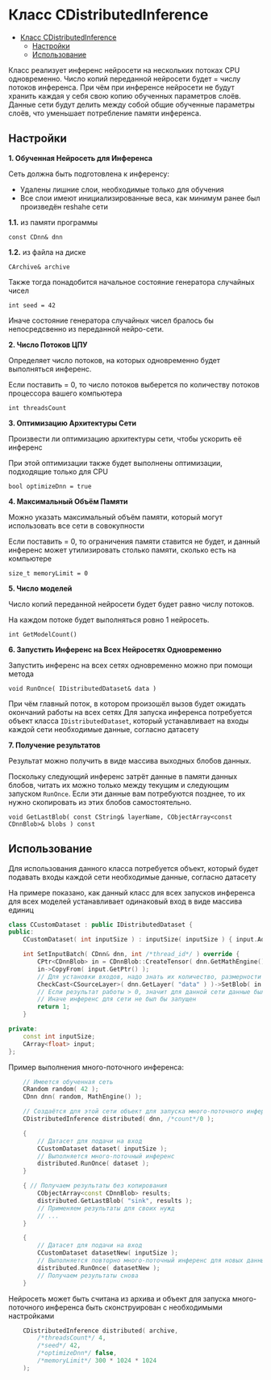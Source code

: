 # Класс CDistributedInference

<!-- TOC -->

- [Класс CDistributedInference](#class-cdistributedinference)
    - [Настройки](#настройки)
    - [Использование](#использование)

<!-- /TOC -->

Класс реализует инференс нейросети на нескольких потоках CPU одновременно.
Число копий переданной нейросети будет = числу потоков инференса.
При чём при инференсе нейросети не будут хранить каждая у себя свою копию обученных параметров слоёв.
Данные сети будут делить между собой общие обученные параметры слоёв, что уменьшает потребление памяти инференса.


## Настройки

**1. Обученная Нейросеть для Инференса**

   Сеть должна быть подготовлена к инференсу: 

   * Удалены лишние слои, необходимые только для обучения
   * Все слои имеют инициализированные веса, как минимум ранее был произведён reshahe сети

   **1.1.** из памяти программы
   ```
   const CDnn& dnn
   ```
   **1.2.** из файла на диске
   ```
   CArchive& archive
   ```
   Также тогда понадобится начальное состояние генератора случайных чисел
   ```
   int seed = 42
   ```
   Иначе состояние генератора случайных чисел бралось бы непосредсвенно из переданной нейро-сети.

**2. Число Потоков ЦПУ**

   Определяет число потоков, на которых одновременно будет выполняться инференс.

   Если поставить = 0, то число потоков выберется по количеству потоков процессора вашего компьютера
   ```
   int threadsCount
   ```

**3. Оптимизацию Архитектуры Сети**

   Произвести ли оптимизацию архитектуры сети, чтобы ускорить её инференс

   При этой оптимизации также будет выполнены оптимизации, подходящие только для CPU
   ```
   bool optimizeDnn = true
   ```

**4. Максимальный Объём Памяти**

   Можно указать максимальный объём памяти, который могут использовать все сети в совокупности

   Если поставить = 0, то ограничения памяти ставится не будет, и данный инференс может утилизировать столько памяти, сколько есть на компьютере
   ```
   size_t memoryLimit = 0
   ```

**5. Число моделей**

   Число копий переданной нейросети будет будет равно числу потоков.

   На каждом потоке будет выполняться ровно 1 нейросеть.
   ```
   int GetModelCount()
   ```

**6. Запустить Инференс на Всех Нейросетях Одновременно**

   Запустить инференс на всех сетях одновременно можно при помощи метода
   ```
   void RunOnce( IDistributedDataset& data )
   ```
   При чём главный поток, в котором произошёл вызов будет ожидать окончаний работы на всех сетях
   Для запуска инференса потребуется объект класса `IDistributedDataset`, который устанавливает 
   на входы каждой сети необходимые данные, согласно датасету

**7. Получение результатов**

   Результат можно получить в виде массива выходных блобов данных.

   Поскольку следующий инференс затрёт данные в памяти данных блобов, читать их можно только между
   текущим и следующим запуском `RunOnce`. Если эти данные вам потребуются позднее, то их нужно
   скопировать из этих блобов самостоятельно.
   ```
   void GetLastBlob( const CString& layerName, CObjectArray<const CDnnBlob>& blobs ) const
   ```


## Использование

Для использования данного класса потребуется объект, 
который будет подавать входы каждой сети необходимые данные, согласно датасету

На примере показано, как данный класс для всех запусков инференса для всех моделей устанавливает одинаковый вход
в виде массива единиц
```cpp
class CCustomDataset : public IDistributedDataset {
public:
	CCustomDataset( int inputSize ) : inputSize( inputSize ) { input.Add( 1, inputSize ); }

	int SetInputBatch( CDnn& dnn, int /*thread_id*/ ) override {
		CPtr<CDnnBlob> in = CDnnBlob::CreateTensor( dnn.GetMathEngine(), CT_Float, { 1, 1, 1, 1, 1, 1, inputSize } );
		in->CopyFrom( input.GetPtr() );
		// Для установки входов, надо знать их количество, размерности и имена в сети
		CheckCast<CSourceLayer>( dnn.GetLayer( "data" ) )->SetBlob( in );
		// Если результат работы > 0, значит для данной сети данные были установлены,
		// Иначе инференс для сети не был бы запущен
		return 1;
	}

private:
	const int inputSize;
	CArray<float> input;
};
```

Пример выполнения много-поточного инференса:
```cpp
	// Имеется обученная сеть
	CRandom random( 42 );
	CDnn dnn( random, MathEngine() );

	// Создаётся для этой сети объект для запуска много-поточного инференса
	CDistributedInference distributed( dnn, /*count*/0 );

	{
		// Датасет для подачи на вход
		CCustomDataset dataset( inputSize );
		// Выполняется много-поточный инференс
		distributed.RunOnce( dataset );
	}

	{ // Получаем результаты без копирования
		CObjectArray<const CDnnBlob> results;
		distributed.GetLastBlob( "sink", results );
		// Применяем результаты для своих нужд
		// ...
	}

	{
		// Датасет для подачи на вход
		CCustomDataset datasetNew( inputSize );
		// Выполняется повторно много-поточный инференс для новых данных
		distributed.RunOnce( datasetNew );
		// Получаем результаты снова
	}
```

Нейросеть может быть считана из архива и 
объект для запуска много-поточного инференса быть сконструирован с необходимыми настройками
```cpp
	CDistributedInference distributed( archive,
		/*threadsCount*/ 4,
		/*seed*/ 42,
		/*optimizeDnn*/ false,
		/*memoryLimit*/ 300 * 1024 * 1024
	);
```
